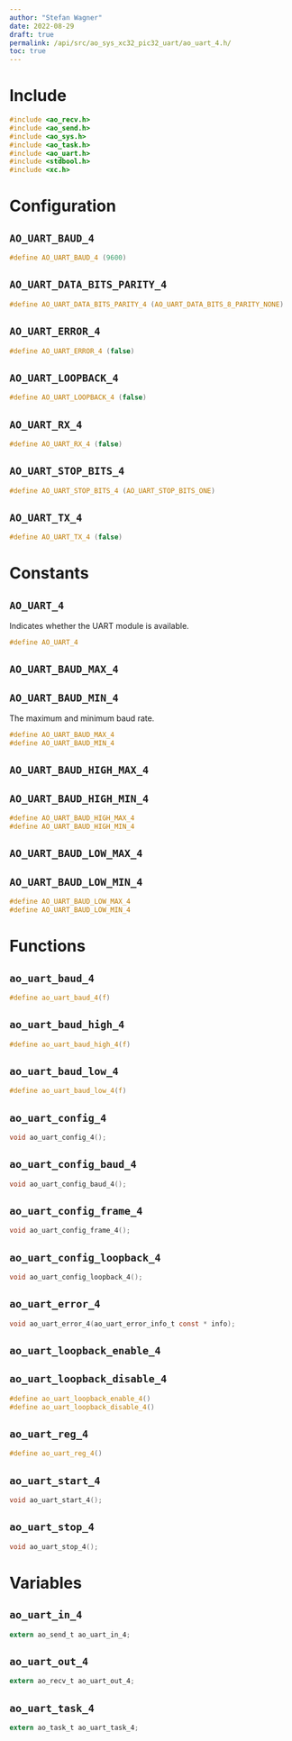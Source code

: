 ```yaml
---
author: "Stefan Wagner"
date: 2022-08-29
draft: true
permalink: /api/src/ao_sys_xc32_pic32_uart/ao_uart_4.h/
toc: true
---
```


# Include

```c
#include <ao_recv.h>
#include <ao_send.h>
#include <ao_sys.h>
#include <ao_task.h>
#include <ao_uart.h>
#include <stdbool.h>
#include <xc.h>
```

# Configuration

## `AO_UART_BAUD_4`

```c
#define AO_UART_BAUD_4 (9600)
```

## `AO_UART_DATA_BITS_PARITY_4`

```c
#define AO_UART_DATA_BITS_PARITY_4 (AO_UART_DATA_BITS_8_PARITY_NONE)
```

## `AO_UART_ERROR_4`

```c
#define AO_UART_ERROR_4 (false)
```

## `AO_UART_LOOPBACK_4`

```c
#define AO_UART_LOOPBACK_4 (false)
```

## `AO_UART_RX_4`

```c
#define AO_UART_RX_4 (false)
```

## `AO_UART_STOP_BITS_4`

```c
#define AO_UART_STOP_BITS_4 (AO_UART_STOP_BITS_ONE)
```

## `AO_UART_TX_4`

```c
#define AO_UART_TX_4 (false)
```

# Constants

## `AO_UART_4`

Indicates whether the UART module is available.

```c
#define AO_UART_4
```

## `AO_UART_BAUD_MAX_4`
## `AO_UART_BAUD_MIN_4`

The maximum and minimum baud rate.

```c
#define AO_UART_BAUD_MAX_4
#define AO_UART_BAUD_MIN_4
```

## `AO_UART_BAUD_HIGH_MAX_4`
## `AO_UART_BAUD_HIGH_MIN_4`

```c
#define AO_UART_BAUD_HIGH_MAX_4
#define AO_UART_BAUD_HIGH_MIN_4
```

## `AO_UART_BAUD_LOW_MAX_4`
## `AO_UART_BAUD_LOW_MIN_4`

```c
#define AO_UART_BAUD_LOW_MAX_4
#define AO_UART_BAUD_LOW_MIN_4
```

# Functions

## `ao_uart_baud_4`

```c
#define ao_uart_baud_4(f)
```

## `ao_uart_baud_high_4`

```c
#define ao_uart_baud_high_4(f)
```

## `ao_uart_baud_low_4`

```c
#define ao_uart_baud_low_4(f)
```

## `ao_uart_config_4`

```c
void ao_uart_config_4();
```

## `ao_uart_config_baud_4`

```c
void ao_uart_config_baud_4();
```

## `ao_uart_config_frame_4`

```c
void ao_uart_config_frame_4();
```

## `ao_uart_config_loopback_4`

```c
void ao_uart_config_loopback_4();
```

## `ao_uart_error_4`

```c
void ao_uart_error_4(ao_uart_error_info_t const * info);
```

## `ao_uart_loopback_enable_4`
## `ao_uart_loopback_disable_4`

```c
#define ao_uart_loopback_enable_4()
#define ao_uart_loopback_disable_4()
```

## `ao_uart_reg_4`

```c
#define ao_uart_reg_4()
```

## `ao_uart_start_4`

```c
void ao_uart_start_4();
```

## `ao_uart_stop_4`

```c
void ao_uart_stop_4();
```

# Variables

## `ao_uart_in_4`

```c
extern ao_send_t ao_uart_in_4;
```

## `ao_uart_out_4`

```c
extern ao_recv_t ao_uart_out_4;
```

## `ao_uart_task_4`

```c
extern ao_task_t ao_uart_task_4;
```
